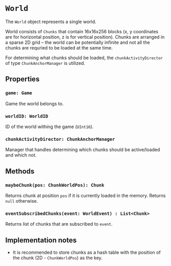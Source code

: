 # `World`
The `World` object represents a single world.

World consists of `Chunks` that contain 16x16x256 blocks (x, y coordinates are for horizontal position, z is for vertical position). Chunks are arranged in a sparse 2D grid – the world can be potentially infinite and not all the chunks are requried to be loaded at the same time.

For determining what chunks should be loaded, the `chunkActivityDirector` of type `ChunkAnchorManager` is utilized.

## Properties
### `game: Game`
Game the world belongs to.

### `worldID: WorldID`
ID of the world withing the game (`UInt16`).

### `chunkActivityDirector: ChunkAnchorManager`
Manager that handles determining which chunks should be active/loaded and which not.

## Methods
### `maybeChunk(pos: ChunkWorldPos): Chunk`
Returns chunk at position `pos` if it is currently loaded in the memory. Returns `null` otherwise.

### `eventSubscribedChunks(event: WorldEvent) : List<Chunk>`
Returns list of chunks that are subscribed to `event`.

## Implementation notes
* It is recommended to store chunks as a hash table with the position of the chunk (2D - `ChunkWorldPos`) as the key.